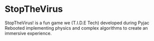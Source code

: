 # StopTheVirus
StopTheVirus! is a fun game we (T.I.D.E Tech) developed during Pyjac Rebooted implementing physics and complex algorithms to create an immersive experience.  
